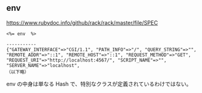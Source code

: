 ## env
https://www.rubydoc.info/github/rack/rack/master/file/SPEC
```
<%= env  %>

-----------
{"GATEWAY_INTERFACE"=>"CGI/1.1", "PATH_INFO"=>"/", "QUERY_STRING"=>"", "REMOTE_ADDR"=>"::1", "REMOTE_HOST"=>"::1", "REQUEST_METHOD"=>"GET", "REQUEST_URI"=>"http://localhost:4567/", "SCRIPT_NAME"=>"", "SERVER_NAME"=>"localhost",
（以下略）
```
env の中身は単なる Hash で、特別なクラスが定義されているわけではない。
